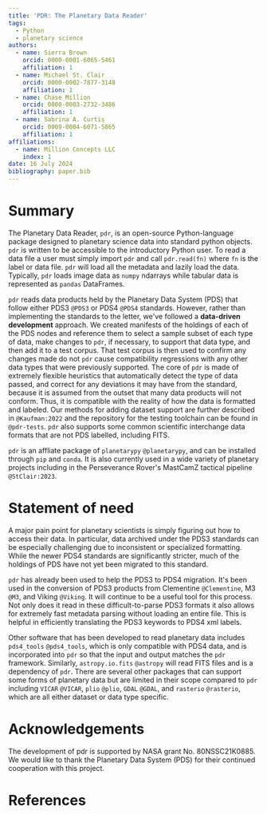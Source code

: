 ```yaml
---
title: 'PDR: The Planetary Data Reader'
tags:
  - Python
  - planetary science
authors:
  - name: Sierra Brown
    orcid: 0000-0001-6065-5461
    affiliation: 1
  - name: Michael St. Clair
    orcid: 0000-0002-7877-3148
    affiliation: 1
  - name: Chase Million
    orcid: 0000-0003-2732-3486
    affiliation: 1
  - name: Sabrina A. Curtis
    orcid: 0009-0004-6071-5865
    affiliation: 1
affiliations:
  - name: Million Concepts LLC
    index: 1
date: 16 July 2024
bibliography: paper.bib
---
```

# Summary
The Planetary Data Reader, `pdr`, is an open-source Python-language package
designed to planetary science data into standard python objects. `pdr` is
written to be accessible to the introductory Python user. To read a data file
a user must simply import `pdr` and call `pdr.read(fn)` where `fn` is the 
label or data file. `pdr` will load all the metadata and lazily load the data.
Typically, `pdr` loads image data as `numpy` ndarrays while tabular data is
represented as `pandas` DataFrames.

`pdr` reads data products held by the Planetary Data System (PDS) that follow 
either PDS3 `@PDS3` or PDS4 `@PDS4` standards. However, rather than 
implementing the standards to the letter, we've followed a **data-driven 
development** approach. We created manifests of the holdings of each of 
the PDS nodes and reference them to select a sample subset of each type of 
data, make changes to `pdr`, if necessary, to support that data type, and then 
add it to a test corpus. That test corpus is then used to confirm any changes 
made do not `pdr` cause compatibility regressions with any other data types 
that were previously supported. The core of `pdr` is made of extremely flexible
heuristics that automatically detect the type of data passed, and correct for 
any deviations it may have from the standard, because it is assumed from the 
outset that many data products will not conform. Thus, it is compatible with 
the reality of how the data is formatted and labeled. Our methods for adding 
dataset support are further described in `@Kaufman:2022` and the repository 
for the testing toolchain can be found in `@pdr-tests`. `pdr` also supports 
some common scientific interchange data formats that are not PDS labelled, 
including FITS.

`pdr` is an affliate package of `planetarypy` `@planetarypy`, and can be
installed through `pip` and `conda`. It is also currently used in a wide
variety of planetary projects including in the Perseverance Rover's MastCamZ
tactical pipeline `@StClair:2023`.

# Statement of need
A major pain point for planetary scientists is simply figuring out how to
access their data. In particular, data archived under the PDS3 standards can be
especially challenging due to inconsistent or specialized formatting. While the
newer PDS4 standards are significantly stricter, much of the holdings of PDS
have not yet been migrated to this standard.

`pdr` has already been used to help the PDS3 to PDS4 migration. It's been used
in the conversion of PDS3 products from Clementine `@Clementine`, M3 `@M3`, and
Viking `@Viking`. It will continue to be a useful tool for this process. Not 
only does it read in these difficult-to-parse PDS3 formats it also allows for
extremely fast metadata parsing without loading an entire file. This is helpful
in efficiently translating the PDS3 keywords to PDS4 xml labels.

Other software that has been developed to read planetary data includes 
`pds4_tools` `@pds4_tools`, which is only compatible with PDS4 data, and is 
incorporated into `pdr` so that the input and output matches the `pdr` 
framework. Similarly, `astropy.io.fits` `@astropy` will read FITS files and is
a dependency of `pdr`. There are several other packages that can support some 
forms of planetary data but are limited in their scope compared to `pdr` 
including `VICAR` `@VICAR`, `plio` `@plio`,  `GDAL` `@GDAL`, and `rasterio` 
`@rasterio`, which are all either dataset or data type specific.

# Acknowledgements
The development of pdr is supported by NASA grant No. 80NSSC21K0885. 
We would like to thank the Planetary Data System (PDS) for their continued 
cooperation with this project.

# References